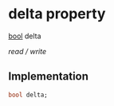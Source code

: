 


# delta property






[bool](https://api.dart.dev/stable/2.12.3/dart-core/bool-class.html) delta
  
_read / write_






## Implementation

```dart
bool delta;


```







